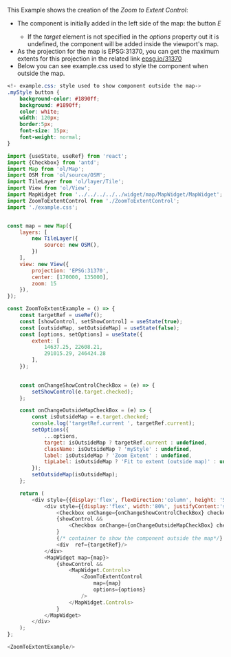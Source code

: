 <p>This Example shows the creation of the <i>Zoom to Extent Control</i>:</p>
<ul>
    <li>
        The component is initially added in the left side of 
        the map: the button <i>E</i>
    </li>
    <ul>
        <li>
            If the <i>target</i> element is not specified in
            the <i>options</i> property out it is undefined, 
            the component will be added inside the viewport's map.
        </li>
    </ul>
    <li>
        As the projection for the map is EPSG:31370, 
        you can get the maximum extents for this projection
        in the related link <a href="https://epsg.io/31370">
        epsg.io/31370</a>
    </li>
    <li>
        Below you can see example.css used to style the
        component when outside the map.
    </li>
</ul>

```css
<!- example.css: style used to show component outside the map->
.myStyle button {
    background-color: #1890ff;
    background: #1890ff;
    color: white;
    width: 120px;
    border:5px;
    font-size: 15px;
    font-weight: normal;
}
```

```js
import {useState, useRef} from 'react';
import {Checkbox} from 'antd';
import Map from 'ol/Map';
import OSM from 'ol/source/OSM';
import TileLayer from 'ol/layer/Tile';
import View from 'ol/View';
import MapWidget from '../../../../../widget/map/MapWidget/MapWidget';
import ZoomToExtentControl from './ZoomToExtentControl';
import './example.css';


const map = new Map({
    layers: [
        new TileLayer({
            source: new OSM(),
        })
    ],
    view: new View({
        projection: 'EPSG:31370',
        center: [170000, 135000],
        zoom: 15
    }),
});

const ZoomToExtentExample = () => {
    const targetRef = useRef();
    const [showControl, setShowControl] = useState(true);
    const [outsideMap, setOutsideMap] = useState(false);
    const [options, setOptions] = useState({
        extent: [
            14637.25, 22608.21,
            291015.29, 246424.28
        ],
    });

    
    const onChangeShowControlCheckBox = (e) => {
        setShowControl(e.target.checked);
    };

    const onChangeOutsideMapCheckBox = (e) => {
        const isOutsideMap = e.target.checked;
        console.log('targetRef.current ', targetRef.current);
        setOptions({
            ...options,
            target: isOutsideMap ? targetRef.current : undefined,
            className: isOutsideMap ? 'myStyle' : undefined,
            label: isOutsideMap ? 'Zoom Extent' : undefined,
            tipLabel: isOutsideMap ? 'Fit to extent (outside map)' : undefined
        });
        setOutsideMap(isOutsideMap);
    };

    return (
        <div style={{display:'flex', flexDirection:'column', height: '500px', width: '100%', gap:5}}>
            <div style={{display:'flex', width:'80%', justifyContent:'space-between'}}>
                <Checkbox onChange={onChangeShowControlCheckBox} checked={showControl}>Show control</Checkbox>
                {showControl &&
                    <Checkbox onChange={onChangeOutsideMapCheckBox} checked={outsideMap}>Control outside map</Checkbox>
                }
                {/* container to show the component outside the map*/}
                <div  ref={targetRef}/> 
            </div>
            <MapWidget map={map}>
                {showControl &&
                    <MapWidget.Controls>
                        <ZoomToExtentControl 
                            map={map}
                            options={options}
                        />
                    </MapWidget.Controls>
                }
            </MapWidget>
        </div>
    );
};

<ZoomToExtentExample/>

```